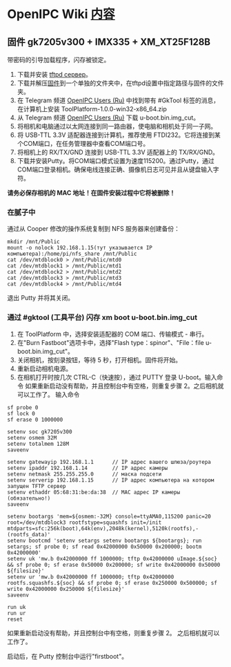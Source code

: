 # OpenIPC Wiki [内容](../README.md)

固件 gk7205v300 + IMX335 + XM_XT25F128B 
--------------------------------------------------------

带密码的引导加载程序，闪存被锁定。

1. 下载并安装 [tftpd сервер](https://bitbucket.org/phjounin/tftpd64/wiki/Download%20Tftpd64.md)。
2. 下载并解压[固件](https://github.com/OpenIPC/firmware/releases/download/latest/openipc.gk7205v300-br.tgz)到一个单独的文件夹中，在tftpd设置中指定路径与固件的文件夹。
3. 在 Telegram 频道 [OpenIPC Users (Ru)][t1] 中找到带有 #GkTool 标签的消息，在计算机上安装 ToolPlatform-1.0.0-win32-x86_64.zip
4. 从 Telegram 频道 [OpenIPC Users (Ru)][t1] 下载 u-boot.bin.img_cut。
5. 将相机和电脑通过以太网连接到同一路由器，使电脑和相机处于同一子网。
6. 将 USB-TTL 3.3V 适配器连接到计算机，推荐使用 FTDI232。它将连接到某个COM端口，在任务管理器中查看COM端口号。
7. 将相机上的 RX/TX/GND 连接到 USB-TTL 3.3V 适配器上的 TX/RX/GND。
8. 下载并安装Putty。将COM端口模式设置为速度115200。通过Putty，通过COM端口登录相机。确保电线连接正确、摄像机日志可见并且从键盘输入字符。

__请务必保存相机的 MAC 地址！在固件安装过程中它将被删除！__

### 在腻子中

通过从 Cooper 修改的操作系统复制到 NFS 服务器来创建备份：

```
mkdir /mnt/Public
mount -o nolock 192.168.1.15(тут указывается IP компьютера):/home/pi/nfs_share /mnt/Public
cat /dev/mtdblock0 > /mnt/Public/mtd0
cat /dev/mtdblock1 > /mnt/Public/mtd1
cat /dev/mtdblock2 > /mnt/Public/mtd2
cat /dev/mtdblock3 > /mnt/Public/mtd3
cat /dev/mtdblock4 > /mnt/Public/mtd4
```

退出 Putty 并将其关闭。

### 通过 #gktool (工具平台) 闪存 xm boot u-boot.bin.img_cut

1. 在 ToolPlatform 中，选择安装适配器的 COM 端口、传输模式 - 串行。
2. 在"Burn Fastboot"选项卡中，选择"Flash type：spinor"、"File：file u-boot.bin.img_cut"。
3. 关闭相机，按刻录按钮，等待 5 秒，打开相机。固件将开始。
4. 重新启动相机电源。
5. 在相机打开时按几次 CTRL-C（快速按），通过 PUTTY 登录 U-boot。输入命令 如果重新启动没有帮助，并且控制台中有空格，则重复步骤 2。之后相机就可以工作了。
输入命令
```
sf probe 0
sf lock 0
sf erase 0 1000000

setenv soc gk7205v300
setenv osmem 32M
setenv totalmem 128M
saveenv

setenv gatewayip 192.168.1.1      // IP адрес вашего шлюза/роутера
setenv ipaddr 192.168.1.14        // IP адрес камеры
setenv netmask 255.255.255.0      // маска подсети
setenv serverip 192.168.1.15      // IP адрес компьютера на котором запущен TFTP сервер
setenv ethaddr 05:68:31:be:da:38  // MAC адрес IP камеры (обязательно!)
saveenv

setenv bootargs 'mem=${osmem:-32M} console=ttyAMA0,115200 panic=20 root=/dev/mtdblock3 rootfstype=squashfs init=/init mtdparts=sfc:256k(boot),64k(env),2048k(kernel),5120k(rootfs),-(rootfs_data)'
setenv bootcmd 'setenv setargs setenv bootargs ${bootargs}; run setargs; sf probe 0; sf read 0x42000000 0x50000 0x200000; bootm 0x42000000'
setenv uk 'mw.b 0x42000000 ff 1000000; tftp 0x42000000 uImage.${soc} && sf probe 0; sf erase 0x50000 0x200000; sf write 0x42000000 0x50000 ${filesize}'
setenv ur 'mw.b 0x42000000 ff 1000000; tftp 0x42000000 rootfs.squashfs.${soc} && sf probe 0; sf erase 0x250000 0x500000; sf write 0x42000000 0x250000 ${filesize}'
saveenv

run uk
run ur
reset
```

如果重新启动没有帮助，并且控制台中有空格，则重复步骤 2。
之后相机就可以工作了。

启动后，在 Putty 控制台中运行"firstboot"。

[t1]: https://t.me/openipc_modding
